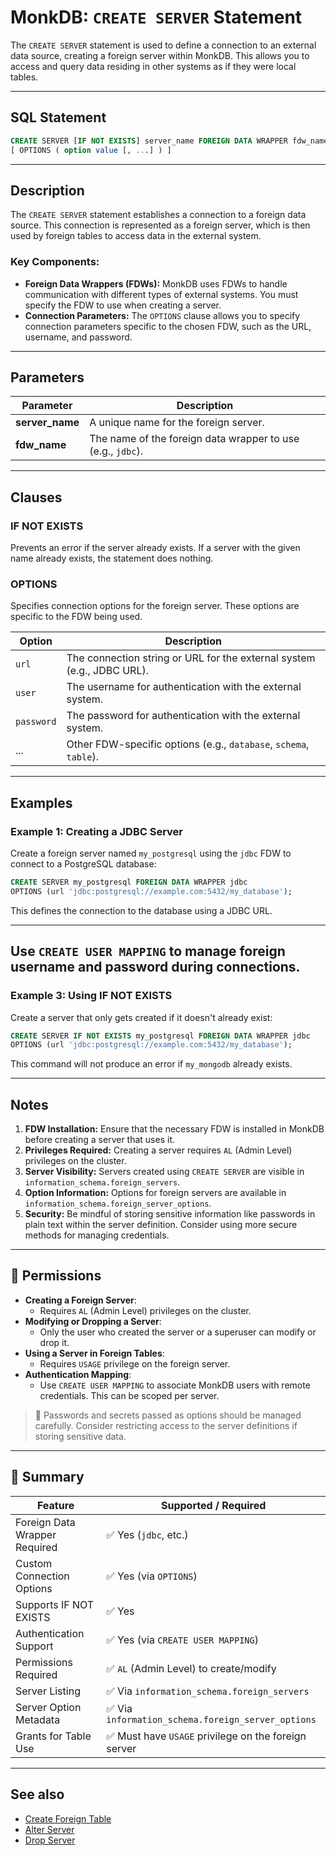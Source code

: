 # MonkDB: `CREATE SERVER` Statement

The `CREATE SERVER` statement is used to define a connection to an external data source, creating a foreign server within MonkDB. This allows you to access and query data residing in other systems as if they were local tables.

---

## SQL Statement

```sql
CREATE SERVER [IF NOT EXISTS] server_name FOREIGN DATA WRAPPER fdw_name
[ OPTIONS ( option value [, ...] ) ]
```

---

## Description

The `CREATE SERVER` statement establishes a connection to a foreign data source. This connection is represented as a foreign server, which is then used by foreign tables to access data in the external system.

### Key Components:
- **Foreign Data Wrappers (FDWs):** MonkDB uses FDWs to handle communication with different types of external systems. You must specify the FDW to use when creating a server.
- **Connection Parameters:** The `OPTIONS` clause allows you to specify connection parameters specific to the chosen FDW, such as the URL, username, and password.

---

## Parameters

| Parameter        | Description                                                                 |
|------------------|-----------------------------------------------------------------------------|
| **server_name**   | A unique name for the foreign server.                                      |
| **fdw_name**      | The name of the foreign data wrapper to use (e.g., `jdbc`).                |

---

## Clauses

### **IF NOT EXISTS**
Prevents an error if the server already exists. If a server with the given name already exists, the statement does nothing.

### **OPTIONS**
Specifies connection options for the foreign server. These options are specific to the FDW being used.

| Option  | Description                                                                      |
|---------|----------------------------------------------------------------------------------|
| `url`   | The connection string or URL for the external system (e.g., JDBC URL).            |
| `user`  | The username for authentication with the external system.                         |
| `password`| The password for authentication with the external system.                        |
| ...     | Other FDW-specific options (e.g., `database`, `schema`, `table`).              |

---

## Examples

### Example 1: Creating a JDBC Server
Create a foreign server named `my_postgresql` using the `jdbc` FDW to connect to a PostgreSQL database:

```sql
CREATE SERVER my_postgresql FOREIGN DATA WRAPPER jdbc
OPTIONS (url 'jdbc:postgresql://example.com:5432/my_database');
```


This defines the connection to the database using a JDBC URL.

---

<!-- ### Example 2: Creating a Server with Authentication
Create a server with username and password:


```sql
CREATE SERVER my_sql_server FOREIGN DATA WRAPPER jdbc
OPTIONS (
url 'jdbc:postgresql://example.com:5432/my_database',
user 'my_user',
password 'my_password'
);
```


This includes authentication credentials in the server definition. -->

Use `CREATE USER MAPPING` to manage foreign username and password during connections.
---

### Example 3: Using IF NOT EXISTS
Create a server that only gets created if it doesn't already exist:

```sql
CREATE SERVER IF NOT EXISTS my_postgresql FOREIGN DATA WRAPPER jdbc
OPTIONS (url 'jdbc:postgresql://example.com:5432/my_database');
```


This command will not produce an error if `my_mongodb` already exists.

---

## Notes

1. **FDW Installation:** Ensure that the necessary FDW is installed in MonkDB before creating a server that uses it.
2. **Privileges Required:** Creating a server requires `AL` (Admin Level) privileges on the cluster.
3. **Server Visibility:** Servers created using `CREATE SERVER` are visible in `information_schema.foreign_servers`.
4. **Option Information:** Options for foreign servers are available in `information_schema.foreign_server_options`.
5. **Security:** Be mindful of storing sensitive information like passwords in plain text within the server definition. Consider using more secure methods for managing credentials.

---

## 🔐 Permissions

- **Creating a Foreign Server**:
  - Requires `AL` (Admin Level) privileges on the cluster.
- **Modifying or Dropping a Server**:
  - Only the user who created the server or a superuser can modify or drop it.
- **Using a Server in Foreign Tables**:
  - Requires `USAGE` privilege on the foreign server.
- **Authentication Mapping**:
  - Use `CREATE USER MAPPING` to associate MonkDB users with remote credentials. This can be scoped per server.

> 🔐 Passwords and secrets passed as options should be managed carefully. Consider restricting access to the server definitions if storing sensitive data.

---

## 🏁 Summary

| Feature                        | Supported / Required                                       |
|--------------------------------|------------------------------------------------------------|
| Foreign Data Wrapper Required  | ✅ Yes (`jdbc`, etc.)                                     |
| Custom Connection Options      | ✅ Yes (via `OPTIONS`)                                    |
| Supports IF NOT EXISTS         | ✅ Yes                                                    |
| Authentication Support         | ✅ Yes (via `CREATE USER MAPPING`)                        |
| Permissions Required           | ✅ `AL` (Admin Level) to create/modify                     |
| Server Listing                 | ✅ Via `information_schema.foreign_servers`               |
| Server Option Metadata         | ✅ Via `information_schema.foreign_server_options`        |
| Grants for Table Use           | ✅ Must have `USAGE` privilege on the foreign server      |


---

## See also

- [Create Foreign Table](./27_CREATE_FOREIGN_TABLE.md)
- [Alter Server](./16_ALTER_SERVER.md)
- [Drop Server](./51_DROP_SERVER.md)